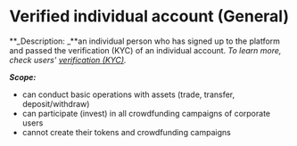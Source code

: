 # Verified individual account (General)

**_Description: _**an individual person who has signed up to the platform and passed the verification (KYC) of an individual account. _To learn more, check users' [verification (KYC)](../verification-kyc/overview.md)._

**_Scope:_**



*   can conduct basic operations with assets (trade, transfer, deposit/withdraw) 
*   can participate (invest) in all crowdfunding campaigns of corporate users
*   cannot create their tokens and crowdfunding campaigns